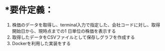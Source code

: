 # *要件定義：  
1. 株価のデータを取得し、terminal入力で指定した、会社コードに対し、取得開始日から、現時点までの1 日単位の株価を表示する
2. 取得したデータをCSVファイルとして保存しグラフを作成する
3. Dockerを利用した実装をする
